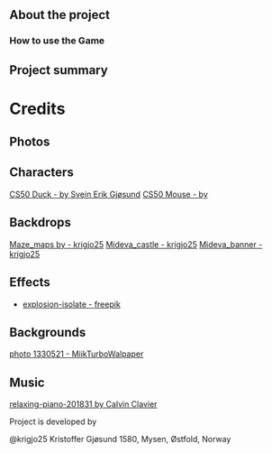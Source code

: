 #

##  About the project

### How to use the Game


##   Project summary


#   Credits

##  Photos

##  Characters

[CS50 Duck - by Svein Erik Gjøsund]()
[CS50 Mouse - by ]()

## Backdrops
[Maze_maps by - krigjo25](//game/maze%20game/maps/)
[Mideva_castle - krigjo25](https://pixabay.com/no/users/4386967/)
[Mideva_banner - krigjo25](https://pixabay.com/no/users/4386967/)

## Effects

* [explosion-isolate - freepik](https://www.freepik.com/free-psd/explosion-effect-isolated_43307930.htm#fromView=search&page=1&position=32&uuid=2a79b7b4-cba2-4862-a5ec-a925d342f48b)

## Backgrounds

[photo 1330521 - MiikTurboWalpaper](https://alphacoders.com/users/profile/285577/MaikTurboWallpaper)
## Music

[relaxing-piano-201831 by Calvin Clavier](https://pixabay.com/no/music/moderne-klassisk-relaxing-piano-201831/)

Project is developed by 

@krigjo25
Kristoffer Gjøsund
1580, Mysen, Østfold, Norway